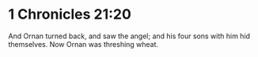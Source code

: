 # 1 Chronicles 21:20

And Ornan turned back, and saw the angel; and his four sons with him hid themselves. Now Ornan was threshing wheat.